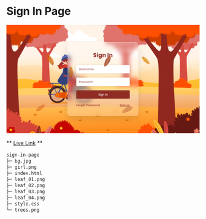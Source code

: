 # **Sign In Page**

![github-readme](girl_pic.png)

\*\*
[Live Link](https://tajwarsaiyeed.github.io/sign-in-page-design)
\*\*

```
sign-in-page
├─ bg.jpg
├─ girl.png
├─ index.html
├─ leaf_01.png
├─ leaf_02.png
├─ leaf_03.png
├─ leaf_04.png
├─ style.css
└─ trees.png

```
